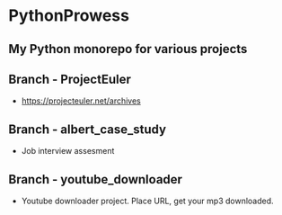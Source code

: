# PythonProwess

## My Python monorepo for various projects

## Branch - ProjectEuler
  - https://projecteuler.net/archives


## Branch - albert_case_study
  - Job interview assesment


## Branch - youtube_downloader
  - Youtube downloader project. Place  URL, get your mp3 downloaded.
